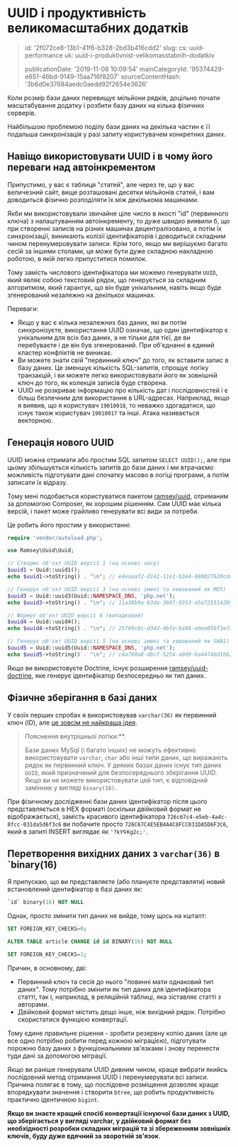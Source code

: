 UUID і продуктивність великомасштабних додатків
===============================================

> id: '2f072ce8-13b1-41f6-b328-2bd3b416cdd2'
> slug:
> 	cs: uuid-performance
> 	uk: uuid-i-produktivnist-velikomasstabnih-dodatkiv
> 
> publicationDate: '2019-11-08 10:09:54'
> mainCategoryId: '95374429-e651-46bd-9149-15aa716f8207'
> sourceContentHash: '3b6d0e37684aedc0aedd92f2654e3626'

Коли розмір бази даних перевищує мільйони рядків, доцільно почати масштабування додатку і розбити базу даних на кілька фізичних серверів.

Найбільшою проблемою поділу бази даних на декілька частин є її подальша синхронізація у разі запиту користувачем конкретних даних.

Навіщо використовувати UUID і в чому його переваги над автоінкрементом
--------------------------------------------------------

Припустимо, у вас є таблиця "статей", але через те, що у вас величезний сайт, вище розташовані десятки мільйонів статей, і вам доводиться фізично розподіляти їх між декількома машинами.

Якби ми використовували звичайне ціле число в якості "id" (первинного ключа) з налаштуванням автоінкременту, то дуже швидко виявили б, що при створенні записів на різних машинах децентралізовано, а потім їх синхронізації, виникають колізії ідентифікаторів і доводиться складним чином перенумеровувати записи. Крім того, якщо ми вирішуємо багато сесій за іншими столами, це може бути дуже складною накладною роботою, в якій легко припуститися помилок.

Тому замість числового ідентифікатора ми можемо генерувати `UUID`, який являє собою текстовий рядок, що генерується за складним алгоритмом, який гарантує, що він буде унікальним, навіть якщо буде згенерований незалежно на декількох машинах.

Переваги:

- Якщо у вас є кілька незалежних баз даних, які ви потім синхронізуєте, використання UUID означає, що один ідентифікатор є унікальним для всіх баз даних, а не тільки для тієї, де ви перебуваєте і де він був згенерований. При об'єднанні в єдиний кластер конфліктів не виникає.
- Ви можете знати свій "первинний ключ" до того, як вставити запис в базу даних. Це зменшує кількість SQL-запитів, спрощує логіку транзакцій, і ви можете легко використовувати його як зовнішній ключ до того, як колекція записів буде створена.
- UUID не розкриває інформацію про кількість дат і послідовностей і є більш безпечним для використання в URL-адресах. Наприклад, якщо я виявив, що я користувач `19010018`, то неважко здогадатися, що існує також користувач `19010017` та інші. Атака називається векторною.

Генерація нового UUID
----------------------

UUID можна отримати або простим SQL запитом `SELECT UUID();`, але при цьому збільшується кількість запитів до бази даних і ми втрачаємо можливість підготувати дані спочатку масово в логіці програми, а потім записати їх відразу.

Тому мені подобається користуватися пакетом <a href="https://github.com/ramsey/uuid">ramsey/uuid</a>, отриманим за допомогою Composer, як хорошим рішенням. Сам UUID має кілька версій, і пакет може грайливо генерувати всі види за потреби.

Це робить його простим у використанні:

```php
require 'vendor/autoload.php';

use Ramsey\Uuid\Uuid;

// Створює об'єкт UUID версії 1 (на основі часу)
$uuid1 = Uuid::uuid1();
echo $uuid1->toString() . "\n"; // e4eaaaf2-d142-11e1-b3e4-080027620cdd

// Генерує об'єкт UUID версії 3 (на основі імені та хешований як MD5)
$uuid3 = Uuid::uuid3(Uuid::NAMESPACE_DNS, 'php.net');
echo $uuid3->toString() . "\n"; // 11a38b9a-b3da-360f-9353-a5a725514269

// Формує об'єкт UUID версії 4 (випадковий)
$uuid4 = Uuid::uuid4();
echo $uuid4->toString() . "\n"; // 25769c6c-d34d-4bfe-ba98-e0ee856f3e7a

// Генерує об'єкт UUID версії 5 (на основі імені та хешований як SHA1)
$uuid5 = Uuid::uuid5(Uuid::NAMESPACE_DNS, 'php.net');
echo $uuid5->toString() . "\n"; // c4a760a8-dbcf-5254-a0d9-6a4474bd1b62
```

Якщо ви використовуєте Doctrine, існує розширення <a href="https://github.com/ramsey/uuid-doctrine">ramsey/uuid-doctrine</a>, яке генерує ідентифікатор безпосередньо як тип даних.

Фізичне зберігання в базі даних
---------------------------

У своїх перших спробах я використовував `varchar(36)` як первинний ключ (ID), але <a href="https://www.facebook.com/groups/backendisti/permalink/2465260887049808/">це зовсім не найкраща ідея</a>.

> Пояснення внутрішньої логіки:**.
>
> Бази даних MySql (і багато інших) не можуть ефективно використовувати `varchar`, `char` або інші типи даних, що виражають рядок як первинний ключ.
> У деяких базах даних існує тип даних `GUID`, який призначений для безпосереднього зберігання UUID. Якщо ви не можете використовувати цей тип, є відповідний замінник у вигляді `binary(16)`.

При фізичному дослідженні бази даних ідентифікатор після цього представляється в HEX форматі (оскільки двійковий формат не відображається), замість красивого ідентифікатора `726c67c4-e5eb-4a4c-8fcc-031da5d6f3c6` ви побачите просто `726C67C4E5EB4A4C8FCC031DA5D6F3C6`, який в запиті INSERT виглядає як `'?kYߟKg2c;'`.

Перетворення вихідних даних з `varchar(36)` в `binary(16)
----------------------------------------------------

Я припускаю, що ви представляєте (або плануєте представляти) новий встановлений ідентифікатор в базі даних як:

```sql
`id` binary(16) NOT NULL
```

Однак, просто змінити тип даних не вийде, тому щось на кшталт:

```sql
SET FOREIGN_KEY_CHECKS=0;

ALTER TABLE article CHANGE id id BINARY(16) NOT NULL

SET FOREIGN_KEY_CHECKS=1;
```

Причин, в основному, дві:

- Первинний ключ та сесія до нього "повинні мати однаковий тип даних". Тому потрібно змінити як тип даних для ідентифікатора статті, так і, наприклад, в реляційній таблиці, яка зіставляє статті з авторами.
- Двійковий формат містить дещо інше, ніж вихідний рядок. Потрібно скористатися функцією конвертації.

Тому єдине правильне рішення - зробити резервну копію даних (але це все одно потрібно робити перед кожною міграцією), підготувати порожню базу даних з функціональними зв'язками і знову перенести туди дані за допомогою міграції.

Якщо ви раніше генерували UUID дивним чином, краще вибрати якийсь послідовний метод отримання UUID і перенумерувати всі записи. Причина полягає в тому, що послідовне розміщення дозволяє краще впорядкувати значення і створити `btree`, що робить продуктивність практично ідентичною `bigint`.

**Якщо ви знаєте кращий спосіб конвертації існуючої бази даних з UUID, що зберігається у вигляді varchar, у двійковий формат без необхідності розробки складних міграцій та зі збереженням зовнішніх ключів, буду дуже вдячний за зворотній зв'язок**.
